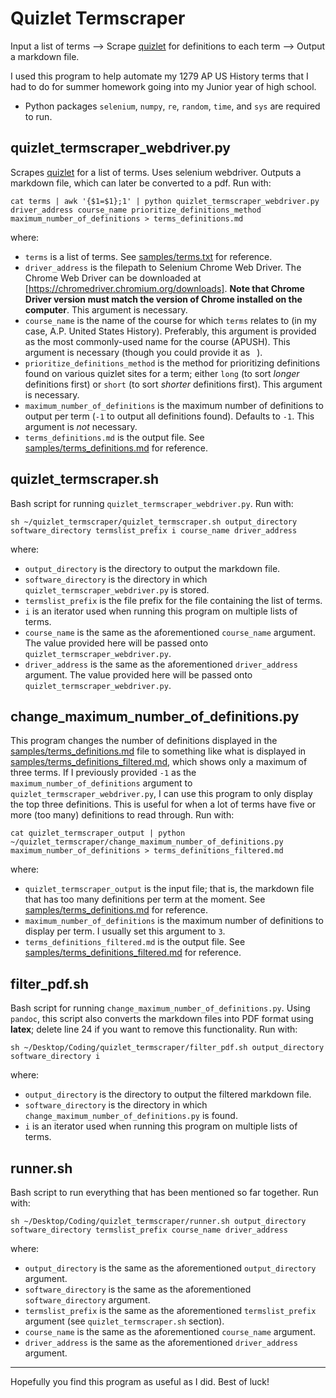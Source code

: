 # Quizlet Termscraper
Input a list of terms --> Scrape [quizlet](https://quizlet.com) for definitions to each term --> Output a markdown file.

I used this program to help automate my 1279 AP US History terms that I had to do for summer homework going into my Junior year of high school.

- Python packages `selenium`, `numpy`, `re`, `random`, `time`, and `sys` are required to run.

## **quizlet_termscraper_webdriver.py**
Scrapes [quizlet](https://quizlet.com) for a list of terms. Uses selenium webdriver. Outputs a markdown file, which can later be converted to a pdf. Run with:
```
cat terms | awk '{$1=$1};1' | python quizlet_termscraper_webdriver.py driver_address course_name prioritize_definitions_method maximum_number_of_definitions > terms_definitions.md
```
where:
- `terms` is a list of terms. See [samples/terms.txt](https://github.com/pnlong/quizlet_termscraper/blob/main/samples/terms.txt) for reference.
- `driver_address` is the filepath to Selenium Chrome Web Driver. The Chrome Web Driver can be downloaded at [https://chromedriver.chromium.org/downloads]. **Note that Chrome Driver version must match the version of Chrome installed on the computer**. This argument is necessary.
- `course_name` is the name of the course for which `terms` relates to (in my case, A.P. United States History). Preferably, this argument is provided as the most commonly-used name for the course (APUSH). This argument is necessary (though you could provide it as ` `).
- `prioritize_definitions_method` is the method for prioritizing definitions found on various quizlet sites for a term; either `long` (to sort *longer* definitions first) or `short` (to sort *shorter* definitions first). This argument is necessary.
- `maximum_number_of_definitions` is the maximum number of definitions to output per term (`-1` to output all definitions found). Defaults to `-1`. This argument is *not* necessary.
- `terms_definitions.md` is the output file. See [samples/terms_definitions.md](https://github.com/pnlong/quizlet_termscraper/blob/main/samples/terms_definitions.md) for reference.

## **quizlet_termscraper.sh**
Bash script for running `quizlet_termscraper_webdriver.py`. Run with:
```
sh ~/quizlet_termscraper/quizlet_termscraper.sh output_directory software_directory termslist_prefix i course_name driver_address
```
where:
- `output_directory` is the directory to output the markdown file.
- `software_directory` is the directory in which `quizlet_termscraper_webdriver.py` is stored.
- `termslist_prefix` is the file prefix for the file containing the list of terms.
- `i` is an iterator used when running this program on multiple lists of terms.
- `course_name` is the same as the aforementioned `course_name` argument. The value provided here will be passed onto `quizlet_termscraper_webdriver.py`.
- `driver_address` is the same as the aforementioned `driver_address` argument. The value provided here will be passed onto `quizlet_termscraper_webdriver.py`.

## **change_maximum_number_of_definitions.py**
This program changes the number of definitions displayed in the [samples/terms_definitions.md](https://github.com/pnlong/quizlet_termscraper/blob/main/samples/terms_definitions.md) file to something like what is displayed in [samples/terms_definitions_filtered.md](https://github.com/pnlong/quizlet_termscraper/blob/main/samples/terms_definitions_filtered.md), which shows only a maximum of three terms. If I previously provided `-1` as the `maximum_number_of_definitions` argument to `quizlet_termscraper_webdriver.py`, I can use this program to only display the top three definitions. This is useful for when a lot of terms have five or more (too many) definitions to read through. Run with:
```
cat quizlet_termscraper_output | python ~/quizlet_termscraper/change_maximum_number_of_definitions.py maximum_number_of_definitions > terms_definitions_filtered.md
```
where:
- `quizlet_termscraper_output` is the input file; that is, the markdown file that has too many definitions per term at the moment. See [samples/terms_definitions.md](https://github.com/pnlong/quizlet_termscraper/blob/main/samples/terms_definitions.md) for reference.
- `maximum_number_of_definitions` is the maximum number of definitions to display per term. I usually set this argument to `3`.
- `terms_definitions_filtered.md` is the output file. See [samples/terms_definitions_filtered.md](https://github.com/pnlong/quizlet_termscraper/blob/main/samples/terms_definitions_filtered.md) for reference.

## **filter_pdf.sh**
Bash script for running `change_maximum_number_of_definitions.py`. Using `pandoc`, this script also converts the markdown files into PDF format using **latex**; delete line 24 if you want to remove this functionality. Run with:
```
sh ~/Desktop/Coding/quizlet_termscraper/filter_pdf.sh output_directory software_directory i
```
where:
- `output_directory` is the directory to output the filtered markdown file.
- `software_directory` is the directory in which `change_maximum_number_of_definitions.py` is found.
- `i` is an iterator used when running this program on multiple lists of terms.

## **runner.sh**
Bash script to run everything that has been mentioned so far together. Run with:
```
sh ~/Desktop/Coding/quizlet_termscraper/runner.sh output_directory software_directory termslist_prefix course_name driver_address
```
where:
- `output_directory` is the same as the aforementioned `output_directory` argument.
- `software_directory` is the same as the aforementioned `software_directory` argument.
- `termslist_prefix` is the same as the aforementioned `termslist_prefix` argument (see `quizlet_termscraper.sh` section).
- `course_name` is the same as the aforementioned `course_name` argument.
- `driver_address` is the same as the aforementioned `driver_address` argument.

---

Hopefully you find this program as useful as I did. Best of luck!
